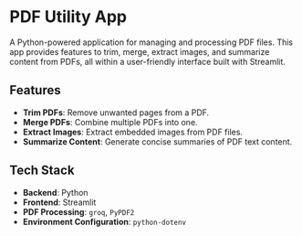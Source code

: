 # PDF Utility App

A Python-powered application for managing and processing PDF files. This app provides features to trim, merge, extract images, and summarize content from PDFs, all within a user-friendly interface built with Streamlit.

## Features

- **Trim PDFs**: Remove unwanted pages from a PDF.
- **Merge PDFs**: Combine multiple PDFs into one.
- **Extract Images**: Extract embedded images from PDF files.
- **Summarize Content**: Generate concise summaries of PDF text content.

## Tech Stack

- **Backend**: Python
- **Frontend**: Streamlit
- **PDF Processing**: `groq`, `PyPDF2`
- **Environment Configuration**: `python-dotenv`

